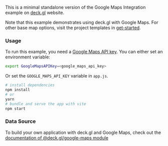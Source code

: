 This is a minimal standalone version of the Google Maps Integration example
on [deck.gl](http://deck.gl) website.

Note that this example demonstrates using deck.gl with Google Maps. For other base map options, visit the project templates in [get-started](/examples/get-started).


### Usage

To run this example, you need a [Google Maps API key](https://developers.google.com/maps/documentation/javascript/get-api-key). You can either set an environment variable:

```bash
export GoogleMapsAPIKey=<google_maps_api_key>
```

Or set the `GOOGLE_MAPS_API_KEY` variable in `app.js`.

```bash
# install dependencies
npm install
# or
yarn
# bundle and serve the app with vite
npm start
```

### Data Source

To build your own application with deck.gl and Google Maps, check out the [documentation of @deck.gl/google-maps module](../../../docs/api-reference/google-maps/overview.md)
